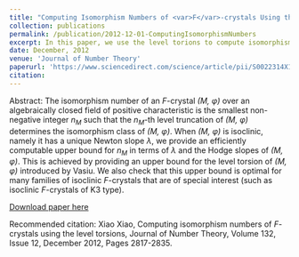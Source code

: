 ```yaml
---
title: "Computing Isomorphism Numbers of <var>F</var>-crystals Using the Level Torsions "
collection: publications
permalink: /publication/2012-12-01-ComputingIsomorphismNumbers
excerpt: In this paper, we use the level torions to compute isomorphism numbers of various <var>F</var>-crystals.
date: December, 2012
venue: 'Journal of Number Theory'
paperurl: 'https://www.sciencedirect.com/science/article/pii/S0022314X1200193X'
citation: 
---
```

Abstract: The isomorphism number of an <var>F</var>-crystal <var>(M, &#966;)</var> over an algebraically closed field of positive characteristic is the smallest non-negative integer <var>n<sub>M</sub></var> such that the <var>n<sub>M</sub></var>-th level truncation of <var>(M, &#966;)</var> determines the isomorphism class of <var>(M, &#966;)</var>. When <var>(M, &#966;)</var> is isoclinic, namely it has a unique Newton slope <var>&#955;</var>, we provide an efficiently computable upper bound for <var>n<sub>M</sub></var> in terms of <var>&#955;</var> and the Hodge slopes of <var>(M, &#966;)</var>. This is achieved by providing an upper bound for the level torsion of <var>(M, &#966;)</var> introduced by Vasiu. We also check that this upper bound is optimal for many families of isoclinic <var>F</var>-crystals that are of special interest (such as isoclinic <var>F</var>-crystals of K3 type).

[Download paper here](https://www.sciencedirect.com/science/article/pii/S0022314X1200193X)

Recommended citation: Xiao Xiao, Computing isomorphism numbers of <var>F</var>-crystals using the level torsions, Journal of Number Theory, Volume 132, Issue 12, December 2012, Pages 2817-2835.
